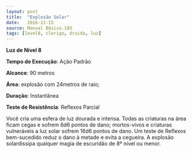 ```yaml
---
layout: post
title:  "Explosão Solar"
date:   2016-11-15
source: Manual Básico.183
tags: [level8, clerigo, druida, luz]
---
```


**Luz de Nível 8**

**Tempo de Execução**: Ação Padrão

**Alcance**: 90 metros

**Área**: explosão com 24metros de raio;

**Duração**: Instantânea

**Teste de Resistência**: Reflexos Parcial


Você cria uma esfera de luz dourada e intensa. Todas as criaturas na área ficam cegas e sofrem 6d6 pontos de dano; mortos-vivos e criaturas vulneráveis a luz solar sofrem 16d6 pontos de dano. Um teste de Reflexos bem-sucedido reduz o dano à metade e evita a cegueira.
A explosão solardissipa qualquer magia de escuridão de 8º nível ou menor.